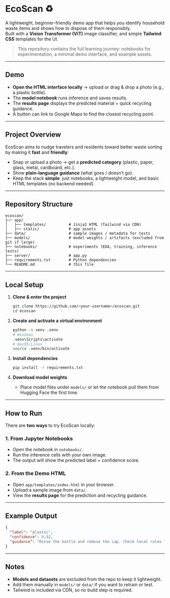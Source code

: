 # EcoScan ♻️

A lightweight, beginner-friendly demo app that helps you identify household waste items and shows how to dispose of them responsibly.  
Built with a **Vision Transformer (ViT)** image classifier, and simple **Tailwind CSS** templates for the UI.  

> This repository contains the full learning journey: notebooks for experimentation, a minimal demo interface, and example assets.

---

## Demo

- **Open the HTML interface locally** → upload or drag & drop a photo (e.g., a plastic bottle).  
- The **model notebook** runs inference and saves results.  
- The **results page** displays the predicted material + quick recycling guidance.  
-  A button can link to Google Maps to find the closest recycling point.  

---

## Project Overview

EcoScan aims to nudge travelers and residents toward better waste sorting by making it **fast** and **friendly**:
- Snap or upload a photo → get a **predicted category** (plastic, paper, glass, metal, cardboard, etc.).
- Show **plain-language guidance** (what goes / doesn’t go).
- Keep the stack **simple**: just notebooks, a lightweight model, and basic HTML templates (no backend needed).

---

## Repository Structure

```
ecoscan/
├── app/                   
│   ├── templates/          # Jinja2 HTML (Tailwind via CDN)
│   ├── static/             # app assets
├── data/                   # sample images / metadata for tests
├── models/                 # model weights / artifacts (excluded from git if large)
├── notebooks/              # experiments (EDA, training, inference tests)
├── server/                 # app.py
├── requirements.txt        # Python dependencies
└── README.md               # this file
```

---

## Local Setup

1. **Clone & enter the project**
   ```bash
   git clone https://github.com/<your-username>/ecoscan.git
   cd ecoscan
   ```

2. **Create and activate a virtual environment**
   ```bash
   python -m venv .venv
   # Windows
   .venv\Scripts\activate
   # macOS/Linux
   source .venv/bin/activate
   ```

3. **Install dependencies**
   ```bash
   pip install -r requirements.txt
   ```

4. **Download model weights**
   - Place model files under `models/` or let the notebook pull them from Hugging Face the first time.

---

## How to Run

There are **two ways** to try EcoScan locally:

### 1. From Jupyter Notebooks
- Open the notebook in `notebooks/`.  
- Run the inference cells with your own image.  
- The output will show the predicted label + confidence score.  

### 2. From the Demo HTML
- Open `app/templates/index.html` in your browser.  
- Upload a sample image from `data/`.  
- View the **results page** for the prediction and recycling guidance.  

---

## Example Output

```json
{
  "label": "plastic",
  "confidence": 0.92,
  "guidance": "Rinse the bottle and remove the cap. Check local rules for film plastics."
}
```

---

## Notes

- **Models and datasets** are excluded from the repo to keep it lightweight.  
- Add them manually in `models/` or `data/` if you want to retrain or test.  
- Tailwind is included via CDN, so no build step is required.  
